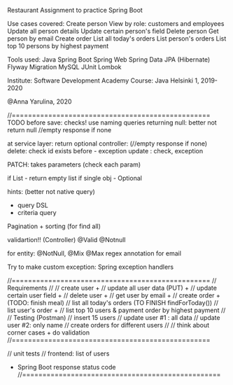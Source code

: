 Restaurant 
Assignment to practice Spring Boot 

Use cases covered:
    Create person
    View by role: customers and employees
    Update all person details
    Update certain person's field
    Delete person
    Get person by email
    Create order
    List all today's orders
    List person's orders
    List top 10 persons by highest payment

Tools used:
    Java
    Spring Boot
    Spring Web
    Spring Data JPA (Hibernate)
    Flyway Migration
    MySQL
    JUnit
    Lombok

Institute: Software Development Academy
Course: Java Helsinki 1, 2019-2020

@Anna Yarulina, 2020


//=================================================
TODO
before save: checks!
use naming queries 
returning null: better not return null
//empty response if none

at service layer: return optional
controller: (//empty response if none)
delete: check id exists before - exception
update : check, exception

PATCH: takes parameters (check each param)

if List - return empty list
if single obj - Optional

hints: (better not native query)
- query DSL
- criteria query  

Pagination + sorting (for find all)

validartion!! (Controller)
@Valid
@Notnull

for entity: @NotNull, @Mix @Max
regex annotation for email

Try to make custom exception: Spring exception handlers

//=================================================
// Requirements
//
// create user +
// update all user data (PUT) + 
// update certain user field +
// delete user +
// get user by email +
// create order + (TODO: finish meal)
// list all today's orders (TO FINISH findForToday())
// list user's order + 
// list top 10 users & payment order by highest payment
//
// Testing (Postman)
// insert 15 users
// update user #1 : all data
// update user #2: only name
// create orders for different users
//
// think about corner cases +  do validation
//=================================================

// unit tests
// frontend: list of users

+ Spring Boot response status code
//=================================================
